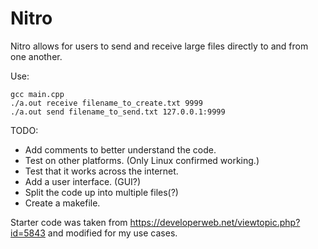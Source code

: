 # Nitro
Nitro allows for users to send and receive large files directly to and from one another.

Use:
```
gcc main.cpp
./a.out receive filename_to_create.txt 9999 
./a.out send filename_to_send.txt 127.0.0.1:9999
```

TODO:

* Add comments to better understand the code.
* Test on other platforms. (Only Linux confirmed working.)
* Test that it works across the internet.
* Add a user interface. (GUI?)
* Split the code up into multiple files(?)
* Create a makefile.


Starter code was taken from https://developerweb.net/viewtopic.php?id=5843 and modified for my use cases.